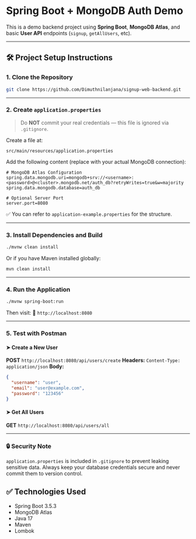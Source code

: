 


# Spring Boot + MongoDB Auth Demo

This is a demo backend project using **Spring Boot**, **MongoDB Atlas**, and basic **User API** endpoints (`signup`, `getAllUsers`, etc).

---

## 🛠️ Project Setup Instructions

### 1. Clone the Repository

```bash
git clone https://github.com/Dimuthnilanjana/signup-web-backend.git
````

---

### 2. Create `application.properties`

> Do **NOT** commit your real credentials — this file is ignored via `.gitignore`.

Create a file at:

```
src/main/resources/application.properties
```

Add the following content (replace with your actual MongoDB connection):

```properties
# MongoDB Atlas Configuration
spring.data.mongodb.uri=mongodb+srv://<username>:<password>@<cluster>.mongodb.net/auth_db?retryWrites=true&w=majority
spring.data.mongodb.database=auth_db

# Optional Server Port
server.port=8080
```

✅ You can refer to `application-example.properties` for the structure.

---

### 3. Install Dependencies and Build

```bash
./mvnw clean install
```

Or if you have Maven installed globally:

```bash
mvn clean install
```

---

### 4. Run the Application

```bash
./mvnw spring-boot:run
```

Then visit:
📍 `http://localhost:8080`

---

### 5. Test with Postman

#### ➤ Create a New User

**POST** `http://localhost:8080/api/users/create`
**Headers:** `Content-Type: application/json`
**Body:**

```json
{
  "username": "user",
  "email": "user@example.com",
  "password": "123456"
}
```

#### ➤ Get All Users

**GET** `http://localhost:8080/api/users/all`

---

### 🔒 Security Note

`application.properties` is included in `.gitignore` to prevent leaking sensitive data.
Always keep your database credentials secure and never commit them to version control.



## ✅ Technologies Used

* Spring Boot 3.5.3
* MongoDB Atlas
* Java 17
* Maven
* Lombok


